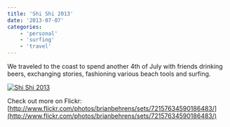 ```yaml
---
title: 'Shi Shi 2013'
date: '2013-07-07'
categories:
    - 'personal'
    - 'surfing'
    - 'travel'
---
```


We traveled to the coast to spend another 4th of July with friends drinking beers, exchanging stories, fashioning various beach tools and surfing.

[![Shi Shi 2013](./images/posts/2013/08/shi-shi-1024x946.jpg)](./images/posts/2013/08/shi-shi.jpg)

Check out more on Flickr: [http://www.flickr.com/photos/brianbehrens/sets/72157634590186483/](http://www.flickr.com/photos/brianbehrens/sets/72157634590186483/)
